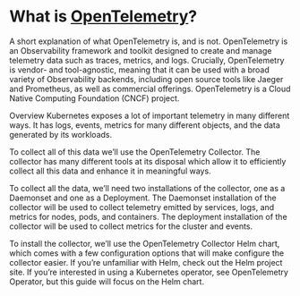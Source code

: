 # What is **[OpenTelemetry](https://opentelemetry.io/docs/kubernetes/getting-started/)**?

A short explanation of what OpenTelemetry is, and is not.
OpenTelemetry is an Observability framework and toolkit designed to create and manage telemetry data such as traces, metrics, and logs. Crucially, OpenTelemetry is vendor- and tool-agnostic, meaning that it can be used with a broad variety of Observability backends, including open source tools like Jaeger and Prometheus, as well as commercial offerings. OpenTelemetry is a Cloud Native Computing Foundation (CNCF) project.

Overview
Kubernetes exposes a lot of important telemetry in many different ways. It has logs, events, metrics for many different objects, and the data generated by its workloads.

To collect all of this data we’ll use the OpenTelemetry Collector. The collector has many different tools at its disposal which allow it to efficiently collect all this data and enhance it in meaningful ways.

To collect all the data, we’ll need two installations of the collector, one as a Daemonset and one as a Deployment. The Daemonset installation of the collector will be used to collect telemetry emitted by services, logs, and metrics for nodes, pods, and containers. The deployment installation of the collector will be used to collect metrics for the cluster and events.

To install the collector, we’ll use the OpenTelemetry Collector Helm chart, which comes with a few configuration options that will make configure the collector easier. If you’re unfamiliar with Helm, check out the Helm project site. If you’re interested in using a Kubernetes operator, see OpenTelemetry Operator, but this guide will focus on the Helm chart.
